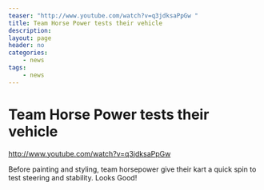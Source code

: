 ```yaml
---
teaser: "http://www.youtube.com/watch?v=q3jdksaPpGw "
title: Team Horse Power tests their vehicle
description: 
layout: page
header: no
categories:
    - news
tags:
    - news
---
```



# Team Horse Power tests their vehicle

http://www.youtube.com/watch?v=q3jdksaPpGw 

Before painting and styling, team horsepower give their kart a quick spin to test steering and stability. Looks Good!
